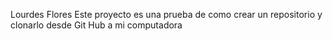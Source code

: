 Lourdes Flores
Este proyecto es una prueba de como crear un repositorio y clonarlo desde Git Hub a mi computadora

